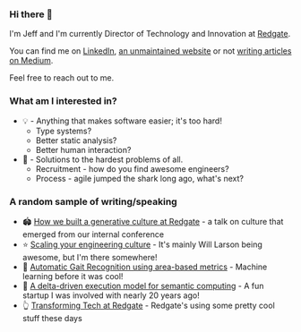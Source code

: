 ### Hi there 👋

I'm Jeff and I'm currently Director of Technology and Innovation at [Redgate](https://www.red-gate.com/).

You can find me on [LinkedIn](https://www.linkedin.com/in/fffej/), [an unmaintained website](https://www.fatvat.co.uk/) or not [writing articles on Medium](https://jeff-foster.medium.com/). 

Feel free to reach out to me.

### What am I interested in?

* 💡  - Anything that makes software easier; it's too hard!
  * Type systems?
  * Better static analysis?
  * Better human interaction?
* 🔫  - Solutions to the hardest problems of all.
  * Recruitment - how do you find awesome engineers?
  * Process - agile jumped the shark long ago, what's next?

### A random sample of writing/speaking

* 🏟️ [How we built a generative culture at Redgate](https://www.infoq.com/presentations/redgate-westrum-model/) - a talk on culture that emerged from our internal conference
* ⭐ [Scaling your engineering culture](https://podcasts.google.com/feed/aHR0cHM6Ly9pbmdlbmlvdXNseXNpbXBsZS5saWJzeW4uY29tL3Jzcw/episode/NDI4MjZiYTAtNTNiNy00NWU3LWFlYTAtMDNkMDg4NGFmNDY4?sa=X&ved=0CAUQkfYCahcKEwjoveyd5vbwAhUAAAAAHQAAAAAQAQ) - It's mainly Will Larson being awesome, but I'm there somewhere!
* 🚶 [Automatic Gait Recognition using area-based metrics](https://eprints.soton.ac.uk/258454/1/foster_prl.pdf) - Machine learning before it was cool!
* 📜 [A delta-driven execution model for semantic computing](https://dl.acm.org/doi/abs/10.1145/1094855.1094871) - A fun startup I was involved with nearly 20 years ago!
* 👆 [Transforming Tech at Redgate](https://medium.com/ingeniouslysimple/the-evolution-of-tech-at-redgate-3ebbe6f30ced) - Redgate's using some pretty cool stuff these days

